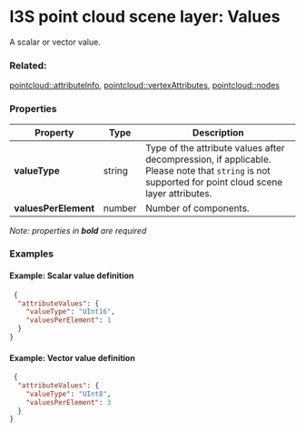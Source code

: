 # I3S point cloud scene layer: Values

A scalar or vector value.

### Related:

[pointcloud::attributeInfo](attributeInfo.md), [pointcloud::vertexAttributes](vertexAttributes.md), [pointcloud::nodes](nodes.md)
### Properties

| Property | Type | Description |
| --- | --- | --- |
| **valueType** | string | Type of the attribute values after decompression, if applicable. Please note that `string` is not supported for point cloud scene layer attributes. |
| **valuesPerElement** | number | Number of components. |

*Note: properties in **bold** are required*

### Examples 

#### Example: Scalar value definition 

```json
 {
  "attributeValues": {
    "valueType": "UInt16",
    "valuesPerElement": 1
  }
} 
````

#### Example: Vector value definition 

```json
 {
  "attributeValues": {
    "valueType": "UInt8",
    "valuesPerElement": 3
  }
} 
````


